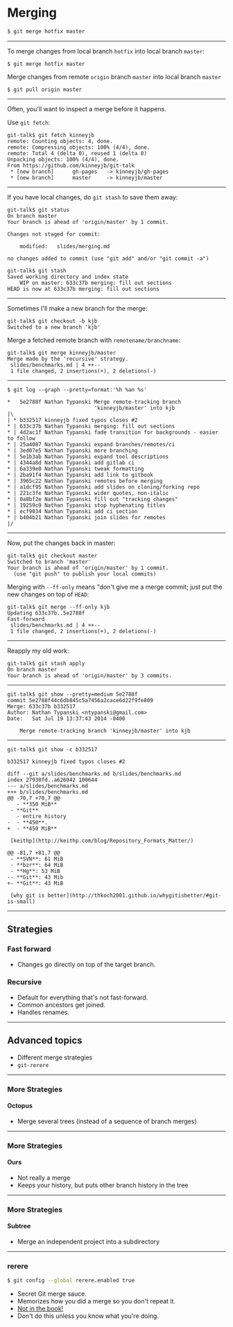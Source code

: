 <!-- .slide: data-background="img/merging-bg.svg" -->
# Merging

``` bash
$ git merge hotfix master
```

---

To merge changes from local branch `hotfix` into local branch `master`:

```
$ git merge hotfix master
```

Merge changes from remote `origin` branch `master`
into local branch `master`

```
$ git pull origin master
```

---

Often, you'll want to inspect a merge before it happens.

Use `git fetch`:

```
git-talk$ git fetch kinneyjb
remote: Counting objects: 4, done.
remote: Compressing objects: 100% (4/4), done.
remote: Total 4 (delta 0), reused 1 (delta 0)
Unpacking objects: 100% (4/4), done.
From https://github.com/kinneyjb/git-talk
 * [new branch]      gh-pages   -> kinneyjb/gh-pages
 * [new branch]      master     -> kinneyjb/master
```

---

If you have local changes, do `git stash` to save them away:

```
git-talk$ git status
On branch master
Your branch is ahead of 'origin/master' by 1 commit.

Changes not staged for commit:

	modified:   slides/merging.md

no changes added to commit (use "git add" and/or "git commit -a")
```

```
git-talk$ git stash
Saved working directory and index state
    WIP on master: 633c37b merging: fill out sections
HEAD is now at 633c37b merging: fill out sections
```

---

Sometimes I'll make a new branch for the merge:

```
git-talk$ git checkout -b kjb
Switched to a new branch 'kjb'
```

Merge a fetched remote branch with `remotename/branchname`:

```
git-talk$ git merge kinneyjb/master
Merge made by the 'recursive' strategy.
 slides/benchmarks.md | 4 ++--
 1 file changed, 2 insertions(+), 2 deletions(-)
```

---

```
$ git log --graph --pretty=format:'%h %an %s'
```

```
*   5e2788f Nathan Typanski Merge remote-tracking branch
                            'kinneyjb/master' into kjb
|\
| * b332517 kinneyjb fixed typos closes #2
* | 633c37b Nathan Typanski merging: fill out sections
* | 4d2ac1f Nathan Typanski fade transition for backgrounds - easier to follow
* | 25a4087 Nathan Typanski expand branches/remotes/ci
* | 3ed07e5 Nathan Typanski more branching
* | 5e1b3ab Nathan Typanski expand tool descriptions
* | 4344a8d Nathan Typanski add gitlab ci
* | 6a339e0 Nathan Typanski tweak formatting
* | 2ba91f4 Nathan Typanski add link to gitbook
* | 3965c22 Nathan Typanski remotes before merging
* | a1dcf95 Nathan Typanski add slides on cloning/forking repo
* | 221c3fe Nathan Typanski wider quotes, non-italic
* | 0a8bf2e Nathan Typanski fill out "tracking changes"
* | 19259c9 Nathan Typanski stop hyphenating titles
* | ecf9034 Nathan Typanski add ci section
* | b404b21 Nathan Typanski join slides for remotes
|/
```

---

Now, put the changes back in master:

```
git-talk$ git checkout master
Switched to branch 'master'
Your branch is ahead of 'origin/master' by 1 commit.
  (use "git push" to publish your local commits)
```

Merging with `--ff-only` means "don't give me a merge commit; just put the new
changes on top of `HEAD`:

```
git-talk$ git merge --ff-only kjb
Updating 633c37b..5e2788f
Fast-forward
 slides/benchmarks.md | 4 ++--
 1 file changed, 2 insertions(+), 2 deletions(-)
```

---

Reapply my old work:

```
git-talk$ git stash apply
On branch master
Your branch is ahead of 'origin/master' by 3 commits.
```

---

```
git-talk$ git show --pretty=medium 5e2788f
commit 5e2788f44c6db845c5a7456a2cace6d22f9fe809
Merge: 633c37b b332517
Author: Nathan Typanski <ntypanski@gmail.com>
Date:   Sat Jul 19 13:37:43 2014 -0400

    Merge remote-tracking branch 'kinneyjb/master' into kjb
```

---

```
git-talk$ git show -c b332517
```

```
b332517 kinneyjb fixed typos closes #2

diff --git a/slides/benchmarks.md b/slides/benchmarks.md
index 27930fd..a626042 100644
--- a/slides/benchmarks.md
+++ b/slides/benchmarks.md
@@ -70,7 +70,7 @@
   - **350 MiB**
 - **Git**
   - entire history
-  - **450**.
+  - **450 MiB**

 [keithp](http://keithp.com/blog/Repository_Formats_Matter/)

@@ -81,7 +81,7 @@
 - **SVN**: 61 MiB
 - **bzr**: 64 MiB
 - **Hg**: 53 MiB
-- **Git**: 43 Mib
+- **Git**: 43 MiB

 [why git is better](http://thkoch2001.github.io/whygitisbetter/#git-is-small)
```

---

## Strategies

### Fast forward

- Changes go directly on top of the target branch.

### Recursive

- Default for everything that's not fast-forward.
- Common ancestors get joined.
- Handles renames.

---

## Advanced topics

- Different merge strategies
- `git-rerere`

---

### More Strategies

#### Octopus

- Merge several trees (instead of a sequence of branch merges)

---

### More Strategies

#### Ours

- Not really a merge
- Keeps your history, but puts other branch history in the tree

---

### More Strategies

#### Subtree

- Merge an independent project into a subdirectory

---

### rerere

``` bash
$ git config --global rerere.enabled true
```

- Secret Git merge sauce.
- Memorizes how you did a merge so you don't repeat it.
- [Not in the book!](http://git-scm.com/blog/2010/03/08/rerere.html)
- Don't do this unless you know what you're doing.
